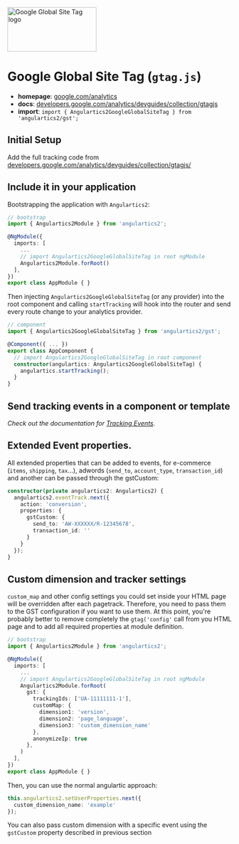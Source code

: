 <img 
    src="../../../assets/svg/gtm.svg" 
    alt="Google Global Site Tag logo"
    height="100px"
    width="200px" />

# Google Global Site Tag (`gtag.js`)

* __homepage__: [google.com/analytics](https://marketingplatform.google.com/about/analytics/)
* __docs__: [developers.google.com/analytics/devguides/collection/gtagjs](https://developers.google.com/analytics/devguides/collection/gtagjs/)
* __import__: `import { Angulartics2GoogleGlobalSiteTag } from 'angulartics2/gst';`

## Initial Setup

Add the full tracking code from [developers.google.com/analytics/devguides/collection/gtagjs/](https://developers.google.com/analytics/devguides/collection/gtagjs/)

## Include it in your application

Bootstrapping the application with ```Angulartics2```:

```ts
// bootstrap
import { Angulartics2Module } from 'angulartics2';

@NgModule({
  imports: [
    ...
    // import Angulartics2GoogleGlobalSiteTag in root ngModule
    Angulartics2Module.forRoot()
  ],
})
export class AppModule { }
```

Then injecting `Angulartics2GoogleGlobalSiteTag` (or any provider) into the root
component and calling `startTracking` will hook into the router and send every route
change to your analytics provider.

```ts
// component
import { Angulartics2GoogleGlobalSiteTag } from 'angulartics2/gst';

@Component({ ... })
export class AppComponent {
  // import Angulartics2GoogleGlobalSiteTag in root component
  constructor(angulartics: Angulartics2GoogleGlobalSiteTag) {
    angulartics.startTracking();
  }
}
```

## Send tracking events in a component or template

_Check out the documentation for [Tracking Events](https://github.com/angulartics/angulartics2/wiki/Tracking-Events)._

## Extended Event properties.

All extended properties that can be added to events, for e-commerce (`items`, `shipping`, `tax`...), adwords (`send_to`, `account_type`, `transaction_id`) and another can be passed through the gstCustom:

```ts
constructor(private angulartics2: Angulartics2) {
  angulartics2.eventTrack.next({
    action: 'conversion',
    properties: {
      gstCustom: {
        send_to: 'AW-XXXXXX/R-12345678',
        transaction_id: ''
      }
    }
  });
}
```

## Custom dimension and tracker settings

`custom_map` and other config settings you could set inside your HTML page will be overridden after each pagetrack. Therefore, you need to pass them to the GST configuration if you want to use them. At this point, you're probably better to remove completely the `gtag('config'` call from you HTML page and to add all required properties at module definition.

```ts
// bootstrap
import { Angulartics2Module } from 'angulartics2';

@NgModule({
  imports: [
    ...
    // import Angulartics2GoogleGlobalSiteTag in root ngModule
    Angulartics2Module.forRoot(
      gst: {
        trackingIds: ['UA-11111111-1'],
        customMap: {
          dimension1: 'version',
          dimension2: 'page_language',
          dimension3: 'custom_dimension_name'
        },
        anonymizeIp: true
      },
    )
  ],
})
export class AppModule { }
```

Then, you can use the normal angulartic approach:

```ts
this.angulartics2.setUserProperties.next({
  custom_dimension_name: 'example'
});
```

You can also pass custom dimension with a specific event using the `gstCustom` property described in previous section
